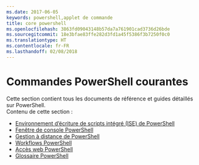 ```yaml
---
ms.date: 2017-06-05
keywords: powershell,applet de commande
title: core powershell
ms.openlocfilehash: 3863fd09043148b57da7a761901cad3736d26bde
ms.sourcegitcommit: 18e3bfae83ffe282d3fd1a45f5386f3b7250f0c0
ms.translationtype: HT
ms.contentlocale: fr-FR
ms.lasthandoff: 02/08/2018
---
```

# <a name="common-powershell"></a>Commandes PowerShell courantes
Cette section contient tous les documents de référence et guides détaillés sur PowerShell.  
Contenu de cette section :
- [Environnement d’écriture de scripts intégré (ISE) de PowerShell](ise-guide.md)
- [Fenêtre de console PowerShell](console-guide.md)
- [Gestion à distance de PowerShell](Running-Remote-Commands.md)
- [Workflows PowerShell](workflows-guide.md)
- [Accès web PowerShell](web-access.md)
- [Glossaire PowerShell](../Windows-PowerShell-Glossary.md)

